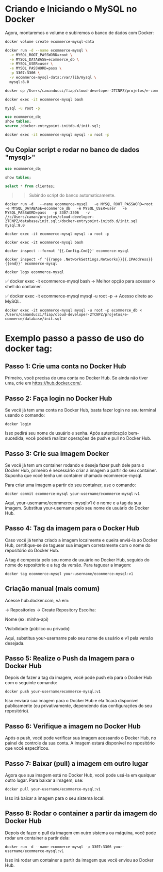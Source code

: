  
 # Criando e Iniciando o MySQL no Docker
Agora, montaremos o volume e subiremos o banco de dados com Docker:


```bash
docker volume create ecommerce-mysql-data
```

```bash
docker run -d --name ecommerce-mysql \
  -e MYSQL_ROOT_PASSWORD=root \
  -e MYSQL_DATABASE=ecommerce_db \
  -e MYSQL_USER=user \
  -e MYSQL_PASSWORD=pass \
  -p 3307:3306 \
  -v ecommerce-mysql-data:/var/lib/mysql \
  mysql:8.0

```

```bash
docker cp /Users/camanducci/fiap/cloud-developer-2TCNPZ/projetos/e-commerce/database/init.sql ecommerce-mysql:/docker-entrypoint-initdb.d/init.sql
```

```bash
docker exec -it ecommerce-mysql bash
```

```bash
mysql -u root -p

```

```sql
use ecommerce_db;
show tables;
source /docker-entrypoint-initdb.d/init.sql;
```

```bash
docker exec -it ecommerce-mysql mysql -u root -p
```

## Ou Copiar script e rodar no banco de dados "mysql>"

```sql
use ecommerce_db;

show tables;

select * from clientes;
```

>> Subindo script do banco automaticamente.


```
docker run -d   --name ecommerce-mysql   -e MYSQL_ROOT_PASSWORD=root   -e MYSQL_DATABASE=ecommerce_db   -e MYSQL_USER=user   -e MYSQL_PASSWORD=pass   -p 3307:3306   -v //c/Users/caman/projetos/cloud-developer-2TCNPZ/database/init.sql:/docker-entrypoint-initdb.d/init.sql   mysql:8.0
``` 

```
docker exec -it ecommerce-mysql mysql -u root -p
```

```
docker exec -it ecommerce-mysql bash
```

```
docker inspect --format '{{.Config.Cmd}}' ecommerce-mysql

docker inspect -f '{{range .NetworkSettings.Networks}}{{.IPAddress}}{{end}}' ecommerce-mysql

```

```
docker logs ecommerce-mysql
```

✅ docker exec -it ecommerce-mysql bash → Melhor opção para acessar o shell do container.

✅ docker exec -it ecommerce-mysql mysql -u root -p → Acesso direto ao MySQL.

```
docker exec -it ecommerce-mysql mysql -u root -p ecommerce_db < /Users/camanducci/fiap/cloud-developer-2TCNPZ/projetos/e-commerce/database/init.sql
```


 # Exemplo passo a passo de uso do docker tag:

## Passo 1: Crie uma conta no Docker Hub
Primeiro, você precisa de uma conta no Docker Hub. Se ainda não tiver uma, crie em https://hub.docker.com/.

## Passo 2: Faça login no Docker Hub
Se você já tem uma conta no Docker Hub, basta fazer login no seu terminal usando o comando:

```
docker login
```

Isso pedirá seu nome de usuário e senha. Após autenticação bem-sucedida, você poderá realizar operações de push e pull no Docker Hub.

## Passo 3: Crie sua imagem Docker
Se você já tem um container rodando e deseja fazer push dele para o Docker Hub, primeiro é necessário criar a imagem a partir do seu container. Suponha que você tenha um container chamado ecommerce-mysql.

Para criar uma imagem a partir do seu container, use o comando:

```
docker commit ecommerce-mysql your-username/ecommerce-mysql:v1
```

Aqui, your-username/ecommerce-mysql:v1 é o nome e a tag da sua imagem. Substitua your-username pelo seu nome de usuário do Docker Hub.

## Passo 4: Tag da imagem para o Docker Hub
Caso você já tenha criado a imagem localmente e queira enviá-la ao Docker Hub, certifique-se de taguear sua imagem corretamente com o nome do repositório do Docker Hub.

A tag é composta pelo seu nome de usuário no Docker Hub, seguido do nome do repositório e a tag da versão. Para taguear a imagem:

```
docker tag ecommerce-mysql your-username/ecommerce-mysql:v1
```

##  Criação manual (mais comum)
Acesse hub.docker.com, vá em:

→ Repositories → Create Repository
Escolha:

Nome (ex: minha-api)

Visibilidade (público ou privado)

Aqui, substitua your-username pelo seu nome de usuário e v1 pela versão desejada.

## Passo 5: Realize o Push da Imagem para o Docker Hub
Depois de fazer a tag da imagem, você pode push ela para o Docker Hub com o seguinte comando:

```
docker push your-username/ecommerce-mysql:v1
```

Isso enviará sua imagem para o Docker Hub e ela ficará disponível publicamente (ou privativamente, dependendo das configurações do seu repositório).

## Passo 6: Verifique a imagem no Docker Hub
Após o push, você pode verificar sua imagem acessando o Docker Hub, no painel de controle da sua conta. A imagem estará disponível no repositório que você especificou.

## Passo 7: Baixar (pull) a imagem em outro lugar
Agora que sua imagem está no Docker Hub, você pode usá-la em qualquer outro lugar. Para baixar a imagem, use:

```
docker pull your-username/ecommerce-mysql:v1
```

Isso irá baixar a imagem para o seu sistema local.

## Passo 8: Rodar o container a partir da imagem do Docker Hub
Depois de fazer o pull da imagem em outro sistema ou máquina, você pode rodar um container a partir dela:

```
docker run -d --name ecommerce-mysql -p 3307:3306 your-username/ecommerce-mysql:v1
```

Isso irá rodar um container a partir da imagem que você enviou ao Docker Hub.